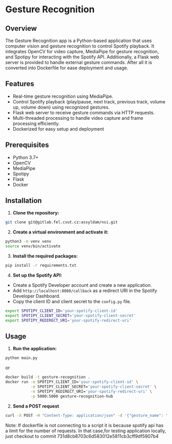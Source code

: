 # Gesture Recognition

## Overview

The Gesture Recognition app is a Python-based application that uses computer vision and gesture recognition to control Spotify playback. It integrates OpenCV for video capture, MediaPipe for gesture recognition, and Spotipy for interacting with the Spotify API. Additionally, a Flask web server is provided to handle external gesture commands. After all it is converted into Dockerfile for ease deployment and usage.

## Features

- Real-time gesture recognition using MediaPipe.
- Control Spotify playback (play/pause, next track, previous track, volume up, volume down) using recognized gestures.
- Flask web server to receive gesture commands via HTTP requests.
- Multi-threaded processing to handle video capture and frame processing efficiently.
- Dockerized for easy setup and deployment

## Prerequisites

- Python 3.7+
- OpenCV
- MediaPipe
- Spotipy
- Flask
- Docker

## Installation

1. **Clone the repository:**

```bash
git clone git@gitlab.fel.cvut.cz:assyldam/nsi.git
```

2. **Create a virtual environment and activate it:**

```bash
python3 -m venv venv
source venv/bin/activate
```

3. **Install the required packages:**

```bash
pip install -r requirements.txt
```

4. **Set up the Spotify API:**

- Create a Spotify Developer account and create a new application.
- Add `http://localhost:8080/callback` as a redirect URI in the Spotify Developer Dashboard.
- Copy the client ID and client secret to the `config.py` file.

```bash
export SPOTIPY_CLIENT_ID='your-spotify-client-id'
export SPOTIPY_CLIENT_SECRET='your-spotify-client-secret'
export SPOTIPY_REDIRECT_URI='your-spotify-redirect-uri'
```

## Usage 
1. **Run the application:**

```bash
python main.py
```

or 

```bash
docker build -t gesture-recognition .
docker run -e SPOTIPY_CLIENT_ID='your-spotify-client-id' \
           -e SPOTIPY_CLIENT_SECRET='your-spotify-client-secret' \
           -e SPOTIPY_REDIRECT_URI='your-spotify-redirect-uri' \
           -p 5000:5000 gesture-recognition-hub

```

2. **Send a POST request**
   
```bash
curl -X POST -H "Content-Type: application/json" -d '{"gesture_name": "thumb_up"}' http://localhost:5000/gesture
```

Note: 
If dockerfile is not connecting to a script it is because spotify api has a limit for the number of requests. In that case,for testing application locally, just checkout to commit 731d8cb8703c6d583012e5811cb3cff9df5907b4